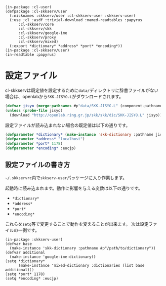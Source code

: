     (in-package :cl-user)
    (defpackage :cl-skkserv/user
      (:nicknames :skkserv/user :cl-skkserv-user :skkserv-user)
      (:use :cl :asdf :trivial-download :named-readtables :papyrus
		  :cl-skkserv/core
		  :cl-skkserv/skk
		  :cl-skkserv/google-ime
		  :cl-skkserv/proxy
		  :cl-skkserv/mixed)
      (:export *dictionary* *address* *port* *encoding*))
    (in-package :cl-skkserv/user)
    (in-readtable :papyrus)

# 設定ファイル

cl-skkservは既定値を設定するために`data/`ディレクトリに辞書ファイルがない場合は、openlabから`SKK-JISYO.L`がダウンロードされます。

```lisp
(defvar jisyo (merge-pathnames #p"data/SKK-JISYO.L" (component-pathname (find-system :cl-skkserv))))
(unless (probe-file jisyo)
  (download "http://openlab.ring.gr.jp/skk/skk/dic/SKK-JISYO.L" jisyo))
```

設定ファイルが読み込まれない場合の既定値は以下の通りです。

```lisp
(defparameter *dictionary* (make-instance 'skk-dictionary :pathname jisyo))
(defparameter *address* "localhost")
(defparameter *port* 1178)
(defparameter *encoding* :eucjp)
```

## 設定ファイルの書き方

`~/.skkservrc`内で`skkserv-user`パッケージに入り作業します。

起動時に読み込まれます。動作に影響を与える変数は以下の通りです。

- `*dictionary*`
- `*address*`
- `*port*`
- `*encoding*`

これらを`setq`等で変更することで動作を変えることが出来ます。
次は設定ファイルの一例です。


```
(in-package :skkserv-user)
(defvar base
  (make-instance 'skk-dictionary :pathname #p"/path/to/dictionary"))
(defvar additional
  (make-instance 'google-ime-dictionary))
(setq *dictionary*
      (make-instance 'mixed-dictionary :dictionaries (list base additional)))
(setq *port* 1178)
(setq *encoding* :eucjp)
```
